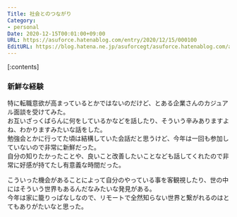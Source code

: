 ```yaml
---
Title: 社会とのつながり
Category:
- personal
Date: 2020-12-15T00:01:00+09:00
URL: https://asuforce.hatenablog.com/entry/2020/12/15/000100
EditURL: https://blog.hatena.ne.jp/asuforcegt/asuforce.hatenablog.com/atom/entry/26006613665215738
---
```


[:contents]

### 新鮮な経験

特に転職意欲が高まっているとかではないのだけど、とある企業さんのカジュアル面談を受けてみた。  
お互いざっくばらんに何をしているかなどを話したり、そういう辛みありますよね、わかりますみたいな話をした。  
勉強会とかに行ってた頃は結構していた会話だと思うけど、今年は一回も参加していないので非常に新鮮だった。  
自分の知りたかったことや、良いこと改善したいことなども話してくれたので非常に好感が持てたし有意義な時間だった。  

こういった機会があることによって自分のやっている事を客観視したり、世の中にはそういう世界もあるんだなみたいな発見がある。  
今年は家に籠りっぱなしなので、リモートで全然知らない世界と繋がれるのはとてもありがたいなと思った。  



